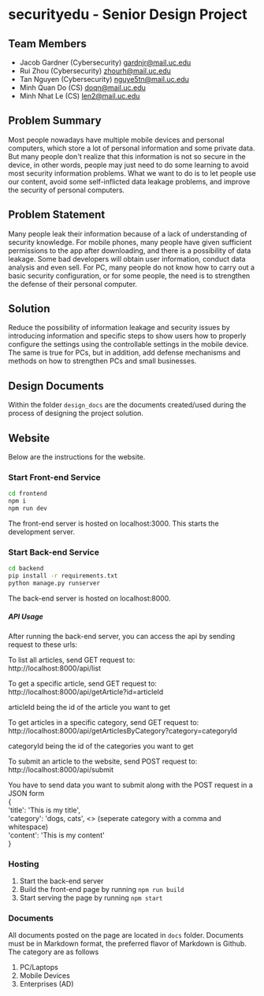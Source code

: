 # securityedu - Senior Design Project

## Team Members

- Jacob Gardner (Cybersecurity) gardnjr@mail.uc.edu
- Rui Zhou (Cybersecurity) zhourh@mail.uc.edu
- Tan Nguyen (Cybersecurity) nguye5tn@mail.uc.edu
- Minh Quan Do (CS) doqn@mail.uc.edu
- Minh Nhat Le (CS) len2@mail.uc.edu

## Problem Summary

Most people nowadays have multiple mobile devices and personal computers, which store a lot of personal information and some private data. But many people don't realize that this information is not so secure in the device, in other words, people may just need to do some learning to avoid most security information problems. What we want to do is to let people use our content, avoid some self-inflicted data leakage problems, and improve the security of personal computers.

## Problem Statement

Many people leak their information because of a lack of understanding of security knowledge. For mobile phones, many people have given sufficient permissions to the app after downloading, and there is a possibility of data leakage. Some bad developers will obtain user information, conduct data analysis and even sell. For PC, many people do not know how to carry out a basic security configuration, or for some people, the need is to strengthen the defense of their personal computer.

## Solution

Reduce the possibility of information leakage and security issues by introducing information and specific steps to show users how to properly configure the settings using the controllable settings in the mobile device. The same is true for PCs, but in addition, add defense mechanisms and methods on how to strengthen PCs and small businesses.

## Design Documents

Within the folder `design_docs` are the documents created/used during the process of designing the project solution.

## Website

Below are the instructions for the website.

### Start Front-end Service

```bash
cd frontend
npm i
npm run dev
```

The front-end server is hosted on localhost:3000. This starts the development server.

### Start Back-end Service

```bash
cd backend
pip install -r requirements.txt
python manage.py runserver
```

The back-end server is hosted on localhost:8000.

##### API Usage
After running the back-end server, you can access the api by sending request to these urls: <br>

To list all articles, send GET request to: <br> 
http://localhost:8000/api/list <br>

To get a specific article, send GET request to: <br>
http://localhost:8000/api/getArticle?id=articleId <br>

articleId being the id of the article you want to get <br>

To get articles in a specific category, send GET request to: <br>
http://localhost:8000/api/getArticlesByCategory?category=categoryId <br>

categoryId being the id of the categories you want to get <br>

To submit an article to the website, send POST request to: <br> 
http://localhost:8000/api/submit <br>

You have to send data you want to submit along with the POST request in a JSON form <br>
{ <br>
  'title': 'This is my title', <br>
  'category': 'dogs, cats',  <> (seperate category with a comma and whitespace) <br>
  'content': 'This is my content' <br>
 }<br>
 

### Hosting

1. Start the back-end server
2. Build the front-end page by running `npm run build`
3. Start serving the page by running `npm start`

### Documents

All documents posted on the page are located in `docs` folder. Documents must be in Markdown format, the preferred flavor of Markdown is Github.
The category are as follows

1. PC/Laptops
2. Mobile Devices
3. Enterprises (AD)
